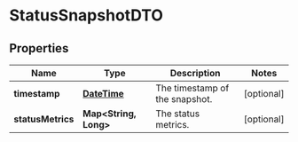
# StatusSnapshotDTO

## Properties
Name | Type | Description | Notes
------------ | ------------- | ------------- | -------------
**timestamp** | [**DateTime**](DateTime.md) | The timestamp of the snapshot. |  [optional]
**statusMetrics** | **Map&lt;String, Long&gt;** | The status metrics. |  [optional]



